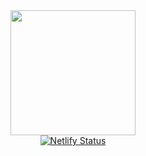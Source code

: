 <div align="center">
  <a href="https://atila.fassina.eu" target="_blank" rel="noopener noreferrer">
    <img src="https://github.com/atilafassina/atila.fassina.eu/blob/master/src/images/logo.png?raw=true" width='200' /
  </a>
  <div><img alt="Netlify Status" src="https://api.netlify.com/api/v1/badges/531677ea-770c-4805-9281-50aee06f5431/deploy-status" /></div>
</div>
